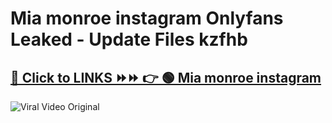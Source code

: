 
 # Mia monroe instagram Onlyfans Leaked - Update Files kzfhb

## <h2><a href="https://clipsfans.com/Mia_monroe_instagram&ref=git">🔗 Click to LINKS ⏩⏩ 👉 🟢 Mia monroe instagram </a></h2>

<a href="https://clipsfans.com/Mia_monroe_instagram&ref=git" rel="nofollow" data-target="animated-image.originalLink"><img src="https://i.ibb.co.com/xMMVF88/686577567.gif" alt="Viral Video Original" style="max-width: 100%; display: inline-block;" data-target="animated-image.originalImage"></a>

